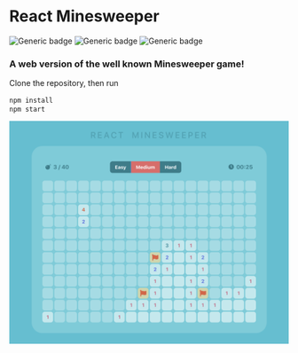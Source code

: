 # React Minesweeper

![Generic badge](https://img.shields.io/badge/ReactJS-00d8ff.svg)
![Generic badge](https://img.shields.io/badge/TypeScript-3178c6.svg)
![Generic badge](https://img.shields.io/badge/Sass-cf649a.svg)

### A web version of the well known Minesweeper game!

Clone the repository, then run
```
npm install
npm start
```

![Screenshot](readme_image.png)
